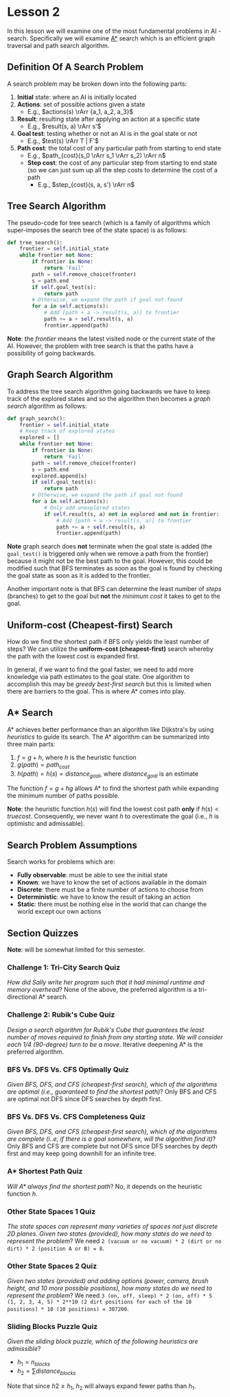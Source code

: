 # Lesson 2

In this lesson we will examine one of the most fundamental problems in AI - search. Specifically we will examine [A\*](https://en.wikipedia.org/wiki/A*_search_algorithm) search which is an efficient graph traversal and path search algorithm.

## Definition Of A Search Problem

A search problem may be broken down into the following parts:

1. **Initial** state: where an AI is initially located
2. **Actions**: set of possible actions given a state
   - E.g., $actions(s) \rArr {a_1, a_2, a_3}$
3. **Result**: resulting state after applying an action at a specific state
   - E.g., $result(s, a) \rArr s'$
4. **Goal test**: testing whether or not an AI is in the goal state or not
   - E.g., $test(s) \rArr T | F'$
5. **Path cost**: the total cost of any particular path from starting to end state
   - E.g., $path_{cost}(s_0 \rArr s_1 \rArr s_2) \rArr n$
   - **Step cost**: the cost of any particular step from starting to end state (so we can just sum up all the step costs to determine the cost of a path
     - E.g., $step_{cost}(s, a, s') \rArr n$

## Tree Search Algorithm

The pseudo-code for tree search (which is a family of algorithms which super-imposes the search tree of the state space) is as follows:

```python
def tree_search():
    frontier = self.initial_state
    while frontier not None:
        if frontier is None:
            return 'Fail'
        path = self.remove_choice(fronter)
        s = path.end
        if self.goal_test(s):
            return path
        # Otherwise, we expand the path if goal not found
        for a in self.actions(s):
            # Add [path + a -> result(s, a)] to frontier
            path += a + self.result(s, a)
            frontier.append(path)
```

**Note**: the _frontier_ means the latest visited node or the current state of the AI. However, the problem with tree search is that the paths have a possibility of going backwards.

## Graph Search Algorithm

To address the tree search algorithm going backwards we have to keep track of the explored states and so the algorithm then becomes a _graph search_ algorithm as follows:

```python
def graph_search():
    frontier = self.initial_state
    # Keep track of explored states
    explored = []
    while frontier not None:
        if frontier is None:
            return 'Fail'
        path = self.remove_choice(fronter)
        s = path.end
        explored.append(s)
        if self.goal_test(s):
            return path
        # Otherwise, we expand the path if goal not found
        for a in self.actions(s):
            # Only add unexplored states
            if self.result(s, a) not in explored and not in frontier:
                # Add [path + a -> result(s, a)] to frontier
                path += a + self.result(s, a)
                frontier.append(path)
```

**Note** graph search does **not** terminate when the goal state is added (the `goal_test()` is triggered only when we remove a path from the frontier) because it might not be the best path to the goal. However, this could be modified such that BFS terminates as soon as the goal is found by checking the goal state as soon as it is added to the frontier.

Another important note is that BFS can determine the least number of _steps_ (branches) to get to the goal but **not** the _minimum cost_ it takes to get to the goal.

## Uniform-cost (Cheapest-first) Search

How do we find the shortest path if BFS only yields the least number of steps? We can utilize the **uniform-cost (cheapest-first)** search whereby the path with the lowest cost is expanded first.

In general, if we want to find the goal faster, we need to add more knowledge via path estimates to the goal state. One algorithm to accomplish this may be _greedy best-first search_ but this is limited when there are barriers to the goal. This is where A\* comes into play.

## A\* Search

A\* achieves better performance than an algorithm like Dijkstra's by using _heuristics_ to guide its search. The A\* algorithm can be summarized into three main parts:

1. $f = g + h$, where $h$ is the heuristic function
2. $g(path) = path_{cost}$
3. $h(path) = h(s) = distance_{goal}$, where $distance_{goal}$ is an estimate

The function $f = g + hg$ allows A\* to find the shortest path while expanding the minimum number of paths possible.

**Note**: the heuristic function $h(s)$ will find the lowest cost path **only** if $h(s) < true cost$. Consequently, we never want $h$ to overestimate the goal (i.e., $h$ is optimistic and admissable).

## Search Problem Assumptions

Search works for problems which are:

- **Fully observable**: must be able to see the initial state
- **Known**: we have to know the set of actions available in the domain
- **Discrete**: there must be a finite number of actions to choose from
- **Deterministic**: we have to know the result of taking an action
- **Static**: there must be nothing else in the world that can change the world except our own actions

## Section Quizzes

**Note**: will be somewhat limited for this semester.

### Challenge 1: Tri-City Search Quiz

_How did Sally write her program such that it had minimal runtime and memory overhead_? None of the above, the preferred algorithm is a tri-directional A\* search.

### Challenge 2: Rubik's Cube Quiz

_Design a search algorithm for Rubik's Cube that guarantees the least number of moves required to finish from any starting state. We will consider each 1/4 (90-degree) turn to be a move_. Iterative deepening A\* is the preferred algorithm.

### BFS Vs. DFS Vs. CFS Optimally Quiz

_Given BFS, DFS, and CFS (cheapest-first search), which of the algorithms are optimal (i.e., guaranteed to find the shortest path)_? Only BFS and CFS are optimal not DFS since DFS searches by depth first.

### BFS Vs. DFS Vs. CFS Completeness Quiz

_Given BFS, DFS, and CFS (cheapest-first search), which of the algorithms are complete (i..e, if there is a goal somewhere, will the algorithm find it)_? Only BFS and CFS are complete but not DFS since DFS searches by depth first and may keep going downhill for an infinite tree.

### A\* Shortest Path Quiz

_Will A\* always find the shortest path_? No, it depends on the heuristic function $h$.

### Other State Spaces 1 Quiz

_The state spaces can represent many varieties of spaces not just discrete 2D planes. Given two states (provided), how many states do we need to represent the problem_? We need `2 (vacuum or no vacuum) * 2 (dirt or no dirt) * 2 (position A or B) = 8`.

### Other State Spaces 2 Quiz

_Given two states (provided) and adding options (power, camera, brush height, and 10 more possible positions), how many states do we need to represent the problem_? We need `3 (on, off, sleep) * 2 (on, off) * 5 (1, 2, 3, 4, 5) * 2**10 (2 dirt positions for each of the 10 positions) * 10 (10 positions) = 307200`.

### Sliding Blocks Puzzle Quiz

_Given the sliding block puzzle, which of the following heuristics are admissible_?

- $h_1 = n_{blocks}$
- $h_2 = \sum distance_{blocks}$

Note that since $h2 \geq h_1$, $h_2$ will always expand fewer paths than $h_1$.

